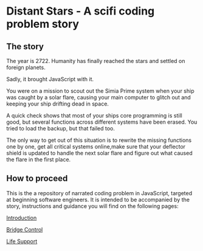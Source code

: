 # Distant Stars - A scifi coding problem story
## The story
The year is 2722. Humanity has finally reached the stars and settled on foreign planets.

Sadly, it brought JavaScript with it.

You were on a mission to scout out the Simia Prime system when your ship was caught by a solar 
flare, causing your main computer to glitch out and keeping your ship drifting dead in space.

A quick check shows that most of your ships core programming is still good, but several functions
across different systems have been erased. You tried to load the backup, but that failed too.

The only way to get out of this situation is to rewrite the missing functions one by one, get all 
critical systems online,make sure that your deflector shield is updated to handle the next solar 
flare and figure out what caused the flare in the first place.

## How to proceed
This is the a repository of narrated coding problem in JavaScript, targeted at beginning software
engineers. It is intended to be accompanied by the story, instructions and guidance you will find
on the following pages:

[Introduction](INTRODUCTION "Introduction - setting up the code base")

[Bridge Control](BRIDGE_CONTROL "Bridge Control - variable types and the return statement")

[Life Support](LIFE_SUPPORT "Life Support - functions, parameters, variables")
